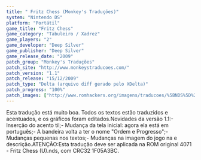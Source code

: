 ```yaml
---
title: " Fritz Chess (Monkey's Traduções)"
system: "Nintendo DS"
platform: "Portátil"
game_title: "Fritz Chess"
game_category: "Tabuleiro / Xadrez"
game_players: "2"
game_developer: "Deep Silver"
game_publisher: "Deep Silver"
game_release_date: "2009"
patch_group: "Monkey's Traduções"
patch_site: "http://www.monkeystraducoes.com/"
patch_version: "1.1"
patch_release: "15/12/2009"
patch_type: "Delta (arquivo diff gerado pelo XDelta)"
patch_progress: "100%"
patch_images: ["http://www.romhackers.org/imagens/traducoes/%5BNDS%5D%20Fritz%20Chess%20-%20Monkey's%20Tradu%C3%A7%C3%B5es%20-%201.png","http://www.romhackers.org/imagens/traducoes/%5BNDS%5D%20Fritz%20Chess%20-%20Monkey's%20Tradu%C3%A7%C3%B5es%20-%202.png","http://www.romhackers.org/imagens/traducoes/%5BNDS%5D%20Fritz%20Chess%20-%20Monkey's%20Tradu%C3%A7%C3%B5es%20-%203.png"]
---
```

Esta tradução está muito boa. Todos os textos estão traduzidos e acentuados, e os gráficos foram editados.Novidades da versão 1.1:- Inserção do acento til;- Mudança da tela inicial: agora ela está em português;- A bandeira volta a ter o nome "Ordem e Progresso";- Mudanças pequenas nos textos;- Mudanças na imagem do jogo na e descrição.ATENÇÃO:Esta tradução deve ser aplicada na ROM original 4071 - Fritz Chess (U).nds, com CRC32 1F05A3BC.